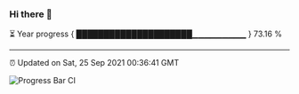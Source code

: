 ### Hi there 👋

⏳ Year progress { █████████████████████▁▁▁▁▁▁▁▁▁ } 73.16 %

---

⏰ Updated on Sat, 25 Sep 2021 00:36:41 GMT

![Progress Bar CI](https://github.com/liununu/liununu/workflows/Progress%20Bar%20CI/badge.svg)
